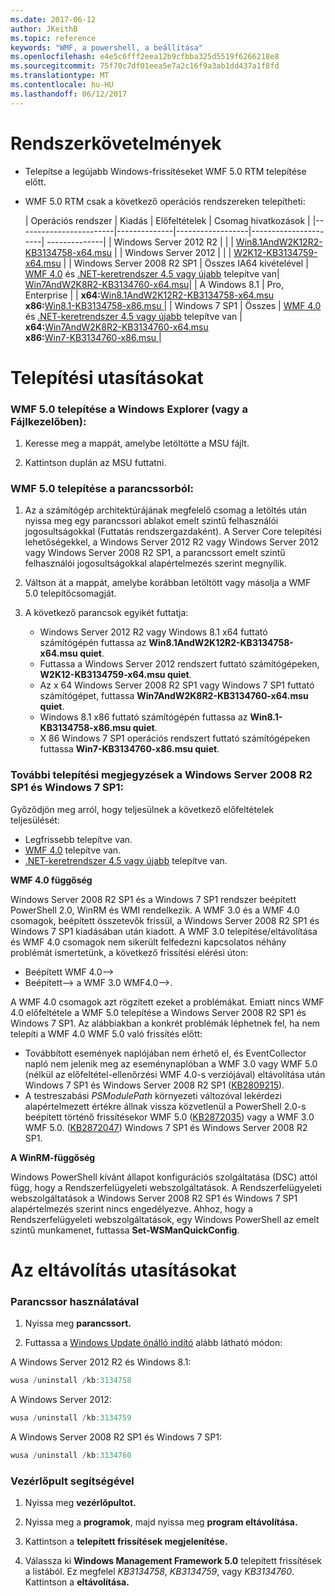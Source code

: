 ```yaml
---
ms.date: 2017-06-12
author: JKeithB
ms.topic: reference
keywords: "WMF, a powershell, a beállítása"
ms.openlocfilehash: e4e5c6fff2eea12b9cfbba325d5519f6266218e8
ms.sourcegitcommit: 75f70c7df01eea5e7a2c16f9a3ab1dd437a1f8fd
ms.translationtype: MT
ms.contentlocale: hu-HU
ms.lasthandoff: 06/12/2017
---
```

# <a name="system-requirements"></a>Rendszerkövetelmények

- Telepítse a legújabb Windows-frissítéseket WMF 5.0 RTM telepítése előtt.
- WMF 5.0 RTM csak a következő operációs rendszereken telepítheti:

    | Operációs rendszer       | Kiadás         | Előfeltételek        |  Csomag hivatkozások |
    |------------------------|--------------|------------------|----------------------| --------------|
    | Windows Server 2012 R2 |  |  | [Win8.1AndW2K12R2-KB3134758-x64.msu](http://go.microsoft.com/fwlink/?LinkId=717507) |
    | Windows Server 2012    |  |  | [W2K12-KB3134759-x64.msu](http://go.microsoft.com/fwlink/?LinkId=717506) |
    | Windows Server 2008 R2 SP1 | Összes IA64 kivételével | [WMF 4.0](http://www.microsoft.com/en-us/download/details.aspx?id=40855) és [.NET-keretrendszer 4.5 vagy újabb](https://msdn.microsoft.com/en-us/library/5a4x27ek.aspx) telepítve van| [Win7AndW2K8R2-KB3134760-x64.msu](http://go.microsoft.com/fwlink/?LinkId=717504)|
    | A Windows 8.1 | Pro, Enterprise | | **x64:**[Win8.1AndW2K12R2-KB3134758-x64.msu  ](http://go.microsoft.com/fwlink/?LinkId=717507) </br> **x86:**[Win8.1-KB3134758-x86.msu  ](http://go.microsoft.com/fwlink/?LinkID=717963)|
    | Windows 7 SP1 | Összes | [WMF 4.0](http://www.microsoft.com/en-us/download/details.aspx?id=40855) és [.NET-keretrendszer 4.5 vagy újabb](https://msdn.microsoft.com/en-us/library/5a4x27ek.aspx) telepítve van | **x64:**[Win7AndW2K8R2-KB3134760-x64.msu  ](http://go.microsoft.com/fwlink/?LinkId=717504)  </br> **x86:**[Win7-KB3134760-x86.msu  ](http://go.microsoft.com/fwlink/?LinkID=717962)|

# <a name="installation-instructions"></a>Telepítési utasításokat

### <a name="to-install-wmf-50-from-windows-explorer-or-file-explorer"></a>WMF 5.0 telepítése a Windows Explorer (vagy a Fájlkezelőben):

1. Keresse meg a mappát, amelybe letöltötte a MSU fájlt.

2. Kattintson duplán az MSU futtatni.

### <a name="to-install-wmf-50-from-command-prompt"></a>WMF 5.0 telepítése a parancssorból:

1. Az a számítógép architektúrájának megfelelő csomag a letöltés után nyissa meg egy parancssori ablakot emelt szintű felhasználói jogosultságokkal (Futtatás rendszergazdaként). A Server Core telepítési lehetőségekkel, a Windows Server 2012 R2 vagy Windows Server 2012 vagy Windows Server 2008 R2 SP1, a parancssort emelt szintű felhasználói jogosultságokkal alapértelmezés szerint megnyílik.

2. Váltson át a mappát, amelybe korábban letöltött vagy másolja a WMF 5.0 telepítőcsomagját.

3. A következő parancsok egyikét futtatja:
    - Windows Server 2012 R2 vagy Windows 8.1 x64 futtató számítógépén futtassa az **Win8.1AndW2K12R2-KB3134758-x64.msu quiet**.
    - Futtassa a Windows Server 2012 rendszert futtató számítógépeken, **W2K12-KB3134759-x64.msu quiet**.
    - Az x 64 Windows Server 2008 R2 SP1 vagy Windows 7 SP1 futtató számítógépet, futtassa **Win7AndW2K8R2-KB3134760-x64.msu quiet**.
    - Windows 8.1 x86 futtató számítógépén futtassa az **Win8.1-KB3134758-x86.msu quiet**.
    - X 86 Windows 7 SP1 operációs rendszert futtató számítógépeken futtassa **Win7-KB3134760-x86.msu quiet**.

### <a name="additional-installation-notes-for-windows-server-2008-r2-sp1-and-windows-7-sp1"></a>További telepítési megjegyzések a Windows Server 2008 R2 SP1 és Windows 7 SP1:

Győződjön meg arról, hogy teljesülnek a következő előfeltételek teljesülését:
- Legfrissebb telepítve van.
- [WMF 4.0](http://www.microsoft.com/en-us/download/details.aspx?id=40855) telepítve van.
- [.NET-keretrendszer 4.5 vagy újabb](https://msdn.microsoft.com/en-us/library/5a4x27ek.aspx) telepítve van.

**WMF 4.0 függőség**

Windows Server 2008 R2 SP1 és a Windows 7 SP1 rendszer beépített PowerShell 2.0, WinRM és WMI rendelkezik. A WMF 3.0 és a WMF 4.0 csomagok, beépített összetevők frissül, a Windows Server 2008 R2 SP1 és Windows 7 SP1 kiadásában után kiadott. A WMF 3.0 telepítése/eltávolítása és WMF 4.0 csomagok nem sikerült felfedezni kapcsolatos néhány problémát ismertetünk, a következő frissítési elérési úton:

- Beépített WMF 4.0-->
- Beépített--> a WMF 3.0 WMF4.0-->. 

A WMF 4.0 csomagok azt rögzített ezeket a problémákat. Emiatt nincs WMF 4.0 előfeltétele a WMF 5.0 telepítése a Windows Server 2008 R2 SP1 és Windows 7 SP1. Az alábbiakban a konkrét problémák léphetnek fel, ha nem telepíti a WMF 4.0 WMF 5.0 való frissítés előtt:

- Továbbított események naplójában nem érhető el, és EventCollector napló nem jelenik meg az eseménynaplóban a WMF 3.0 vagy WMF 5.0 (nélkül az előfeltétel-ellenőrzési WMF 4.0-s verziójával) eltávolítása után Windows 7 SP1 és Windows Server 2008 R2 SP1 ([KB2809215](https://support.microsoft.com/en-us/kb/2809215)).
- A testreszabási *PSModulePath* környezeti változóval lekérdezi alapértelmezett értékre állnak vissza közvetlenül a PowerShell 2.0-s beépített történő frissítésekor WMF 5.0 ([KB2872035](https://support.microsoft.com/en-us/kb/2872035)) vagy a WMF 3.0 WMF 5.0. ([KB2872047](https://support.microsoft.com/en-us/kb/2872047)) Windows 7 SP1 és Windows Server 2008 R2 SP1.

**A WinRM-függőség**

Windows PowerShell kívánt állapot konfigurációs szolgáltatása (DSC) attól függ, hogy a Rendszerfelügyeleti webszolgáltatások. A Rendszerfelügyeleti webszolgáltatások a Windows Server 2008 R2 SP1 és Windows 7 SP1 alapértelmezés szerint nincs engedélyezve. Ahhoz, hogy a Rendszerfelügyeleti webszolgáltatások, egy Windows PowerShell az emelt szintű munkamenet, futtassa **Set-WSManQuickConfig**.

# <a name="uninstallation-instructions"></a>Az eltávolítás utasításokat

### <a name="using-command-prompt"></a>Parancssor használatával

1.  Nyissa meg **parancssort.**

2.  Futtassa a [Windows Update önálló indító](https://support.microsoft.com/en-us/kb/934307) alább látható módon:

A Windows Server 2012 R2 és Windows 8.1:
```powershell
wusa /uninstall /kb:3134758
```
A Windows Server 2012:
```powershell
wusa /uninstall /kb:3134759
```
A Windows Server 2008 R2 SP1 és Windows 7 SP1:
```powershell
wusa /uninstall /kb:3134760
```

### <a name="using-control-panel"></a>Vezérlőpult segítségével

1.  Nyissa meg **vezérlőpultot.**

2.  Nyissa meg a **programok**, majd nyissa meg **program eltávolítása.**

3.  Kattintson a **telepített frissítések megjelenítése.**

4.  Válassza ki **Windows Management Framework 5.0** telepített frissítések a listából. Ez megfelel *KB3134758*, *KB3134759*, vagy *KB3134760*. Kattintson a **eltávolítása.**

